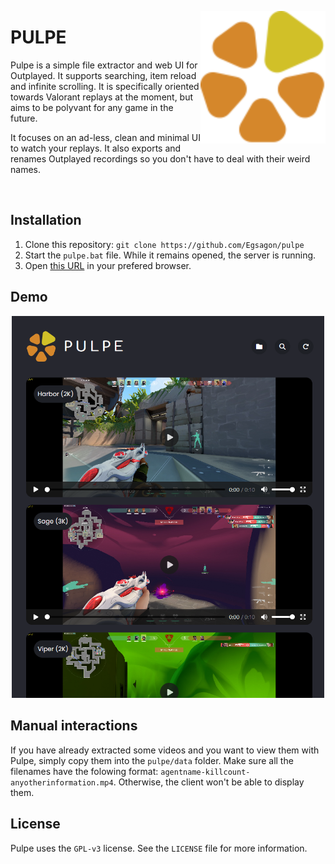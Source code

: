 <img src="https://github.com/Egsagon/pulpe/blob/ed6b0a9554a2f8ca46e8e4a125ec1dcbb0fbc338/client/logo.svg"
       align="right"
       width="200px">

# PULPE

Pulpe is a simple file extractor and web UI for Outplayed. It supports searching, item reload and infinite scrolling.
It is specifically oriented towards Valorant replays at the moment, but aims to be polyvant for any game in the future.

It focuses on an ad-less, clean and minimal UI to watch your replays.
It also exports and renames Outplayed recordings so you don't have to deal with their weird names.

<br clear="right">

## Installation

1. Clone this repository: `git clone https://github.com/Egsagon/pulpe`
2. Start the `pulpe.bat` file. While it remains opened, the server is running.
3. Open [this URL](http://127.0.0.1:5000/) in your prefered browser.

## Demo

<p align="center">
<img src="https://github.com/Egsagon/pulpe/blob/15604a2d598a7c5887a3d6a83d7630c2e30aea07/demo.png" width="500px">
</p>

## Manual interactions

If you have already extracted some videos and you want to view them with Pulpe, simply copy them into the `pulpe/data` folder.
Make sure all the filenames have the folowing format: `agentname-killcount-anyotherinformation.mp4`. Otherwise, the client
won't be able to display them.

## License

Pulpe uses the `GPL-v3` license. See the `LICENSE` file for more information.
